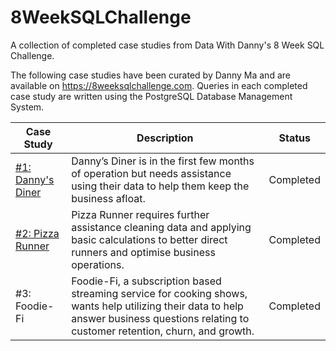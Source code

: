 # 8WeekSQLChallenge
A collection of completed case studies from Data With Danny's 8 Week SQL Challenge.

The following case studies have been curated by Danny Ma and are available on https://8weeksqlchallenge.com. Queries in each completed case study are written using the PostgreSQL Database Management System.

Case Study          |  Description | Status
------------------- |  ----------- | -----
[#1: Danny's Diner](https://github.com/jessacker/8WeekSQLChallenge/tree/main/CaseStudy1) | Danny’s Diner is in the first few months of operation but needs assistance using their data to help them keep the business afloat.  | Completed
[#2: Pizza Runner](https://github.com/jessacker/8WeekSQLChallenge/tree/main/CaseStudy2)  | Pizza Runner requires further assistance cleaning data and applying basic calculations to better direct runners and optimise business operations. | Completed
#3: Foodie-Fi       | Foodie-Fi, a subscription based streaming service for cooking shows, wants help utilizing their data to help answer business questions relating to customer retention, churn, and growth. | Completed
